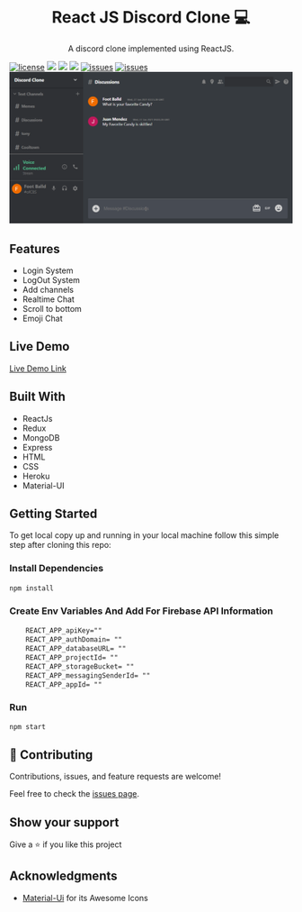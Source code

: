 <h1 align="center">
  React JS Discord Clone 💻
</h1>
<p align="center">
A discord clone implemented using ReactJS.
</p>


[![license](https://img.shields.io/badge/license-MIT-blue.svg)](https://github.com/juanmndz/discord-clone/blob/dev/LICENSE)
<img src="https://img.shields.io/badge/developed%20by-juanmndz-blue.svg">
<img src="https://img.shields.io/github/stars/juanmndz/discord-clone.svg?style=flat">
<img src="https://img.shields.io/github/languages/top/juanmndz/discord-clone.svg"/>
[![issues](https://img.shields.io/github/issues/StevenPss/discord-clone.svg)](https://github.com/juanmndz/discord-clone/issues)
[![issues](https://img.shields.io/badge/PRs-welcome-brightgreen.svg?style=flat)](https://github.com/juanmndz/discord-clone/pulls)
<img src="./docs/gitimage.gif" alt="">

## Features

- Login System
- LogOut System
- Add channels
- Realtime Chat
- Scroll to bottom
- Emoji Chat

## Live Demo

[Live Demo Link](https://discordapp-b6daf.web.app/)

## Built With

- ReactJs
- Redux
- MongoDB
- Express
- HTML
- CSS
- Heroku
- Material-UI

## Getting Started

To get local copy up and running in your local machine follow this simple step after cloning this repo:

### Install Dependencies

```
npm install
```
### Create Env Variables And Add For Firebase API Information

```
    REACT_APP_apiKey=""
    REACT_APP_authDomain= ""
    REACT_APP_databaseURL= ""
    REACT_APP_projectId= ""
    REACT_APP_storageBucket= ""
    REACT_APP_messagingSenderId= ""
    REACT_APP_appId= ""
```

### Run

```
npm start
```
## :handshake: Contributing

Contributions, issues, and feature requests are welcome!

Feel free to check the [issues page](https://github.com/juanmndz/discord-clone/issues).

## Show your support

Give a :star: if you like this project

## Acknowledgments
- [Material-Ui](https://material-ui.com/components/material-icons/) for its Awesome Icons
